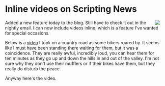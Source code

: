 # Inline videos on Scripting News
<img src="http://scripting.com/images/2019/10/16/uncleSam.png" border="0" align="right">Added a new feature today to the blog. Still have to check it out in the nightly email. I can now include videos inline, which is a feature I've wanted for special occasions.

Below is a <a href="https://www.youtube.com/watch?v=DwcD8ftY0Mg&feature=emb_logo">video</a> I took on a country road as some bikers roared by. It seems like I must have been standing there waiting for them, but it was a coincidence. They are really awful, incredibly loud, you can hear them for ten minutes as they go up and down the hills in and out of the valley. I'm not sure why they don't use their mufflers or if their bikes have them, but they really do disturb the peace. 

Anyway here's the video.

